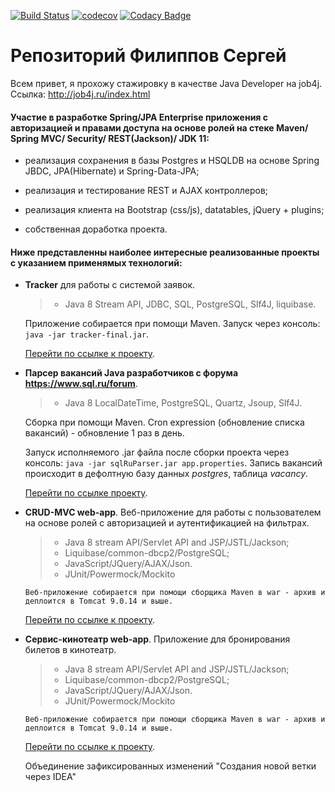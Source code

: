 [![Build Status](https://travis-ci.org/Fireserdg/job4j.svg?branch=master)](https://travis-ci.org/Fireserdg/job4j)
[![codecov](https://codecov.io/gh/Fireserdg/job4j/branch/master/graph/badge.svg)](https://codecov.io/gh/Fireserdg/job4j)
[![Codacy Badge](https://api.codacy.com/project/badge/Grade/69d149a67b474d2aacc8ec11f3783198)](https://www.codacy.com/app/Fireserdg/job4j?utm_source=github.com&amp;utm_medium=referral&amp;utm_content=Fireserdg/job4j&amp;utm_campaign=Badge_Grade)
# Репозиторий Филиппов Сергей
Всем привет, я прохожу стажировку в качестве Java Developer на job4j. 
Ссылка: http://job4j.ru/index.html

#### Участие в разработке Spring/JPA Enterprise приложения c авторизацией и правами доступа на основе ролей на стеке Maven/ Spring MVC/ Security/ REST(Jackson)/ JDK 11:

+ реализация сохранения в базы Postgres и HSQLDB на основе Spring JBDC, 
  JPA(Hibernate) и Spring-Data-JPA;
+ реализация и тестирование REST и AJAX контроллеров;

+ реализация клиента на Bootstrap (css/js), datatables, jQuery + plugins;

+ собственная доработка проекта.

#### Ниже представленны наиболее интересные реализованные проекты с указанием применямых технологий:

- **Tracker** для работы с системой заявок.
    
     > - Java 8 Stream API, JDBC, SQL, PostgreSQL, Slf4J, liquibase.

    Приложение собирается при помощи Maven. Запуск через консоль: `java -jar tracker-final.jar`.
    
    [Перейти по ссылке к проекту](https://github.com/Fireserdg/job4j/tree/master/chapter_002/tracker).

- **Парсер вакансий Java разработчиков с форума <https://www.sql.ru/forum>**. 
    > - Java 8 LocalDateTime, PostgreSQL, Quartz, Jsoup, Slf4J.

    Сборка при помощи Maven. Cron expression (обновление списка вакансий) - обновление 1 раз в день. 
    
    Запуск исполняемого .jar файла после сборки проекта через консоль: `java -jar sqlRuParser.jar app.properties`. 
    Запись вакансий происходит в дефолтную базу данных *postgres*, таблица *vacancy*. 
    
    [Перейти по ссылке проекту](https://github.com/Fireserdg/job4j/tree/master/chapter_103/parser_vacancy).

- **CRUD-MVC web-app**. Веб-приложение для работы с пользователем на основе ролей с авторизацией и аутентификацией на фильтрах.
    > - Java 8 stream API/Servlet API and JSP/JSTL/Jackson;
    > - Liquibase/common-dbcp2/PostgreSQL;
    > - JavaScript/JQuery/AJAX/Json.
    > - JUnit/Powermock/Mockito

    `Веб-приложение собирается при помощи сборщика Maven в war - архив
     и деплоится в Tomcat 9.0.14 и выше.`
    
    [Перейти по ссылке к проекту](https://github.com/Fireserdg/job4j/tree/master/chapter_104/servlets_crud).
    
- **Сервис-кинотеатр web-app**. Приложение для бронирования билетов в кинотеатр. 
    > - Java 8 stream API/Servlet API and JSP/JSTL/Jackson;
    > - Liquibase/common-dbcp2/PostgreSQL;
    > - JavaScript/JQuery/AJAX/Json.
    > - JUnit/Powermock/Mockito
    
    `Веб-приложение собирается при помощи сборщика Maven в war - архив
     и деплоится в Tomcat 9.0.14 и выше.`
    
    [Перейти по ссылке к проекту](https://github.com/Fireserdg/job4j/tree/master/chapter_104/control_task).

    Объединение зафиксированных изменений
    "Создания новой ветки через IDEA"

